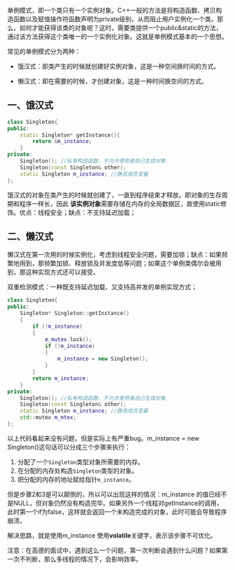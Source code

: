 单例模式，即一个类只有一个实例对象。C++一般的方法是将构造函数、拷贝构造函数以及赋值操作符函数声明为private级别，从而阻止用户实例化一个类。那么，如何才能获得该类的对象呢？这时，需要类提供一个public&static的方法，通过该方法获得这个类唯一的一个实例化对象。这就是单例模式基本的一个思想。

常见的单例模式分为两种：

- 饿汉式：即类产生的时候就创建好实例对象，这是一种空间换时间的方式。

- 懒汉式：即在需要的时候，才创建对象，这是一种时间换空间的方式。


## 一、饿汉式

```c++
class Singleton{
public:
    static Singleton* getInstance(){
    	return &m_instance;
    }
private:
    Singleton(); //私有构造函数，不允许使用者自己生成对象
    Singleton(const Singleton& other);
    static Singleton m_instance; //静态成员变量 
};
```


饿汉式的对象在类产生的时候就创建了，一直到程序结束才释放。即对象的生存周期和程序一样长，因此 **该实例对象**需要存储在内存的全局数据区，故使用static修饰。优点：线程安全；缺点：不支持延迟加载；

## 二、懒汉式

懒汉式在第一次用的时候实例化，考虑到线程安全问题，需要加锁；缺点：如果频繁地用到，那频繁加锁、释放锁及并发度低等问题；如果这个单例类偶尔会被用到，那这种实现方式还可以接受。

双重检测模式：一种既支持延迟加载、又支持高并发的单例实现方式；

```c++
class Singleton{
public:
    Singleton* Singleton::getInstance()
    {
        if (!m_instance)
        {
            m_mutex.lock();
            if (!m_instance)
            {
                m_instance = new Singleton();
            }
        }
        return m_instance;
    }
private:
    Singleton(); //私有构造函数，不允许使用者自己生成对象
    Singleton(const Singleton& other);
    static Singleton m_instance; //静态成员变量
    std::mutex m_mtex;
};
```

以上代码看起来没有问题，但是实际上有严重bug。m_instance = new Singleton()这句话可以分成三个步骤来执行：

1. 分配了一个`Singleton`类型对象所需要的内存。
2. 在分配的内存处构造`Singleton`类型的对象。
3. 把分配的内存的地址赋给指针`m_instance`。

但是步骤2和3是可以颠倒的，所以可以出现这样的情况：m_instance 的值已经不是NULL，但对象仍然没有构造完毕。如果另外一个线程对getInstance的调用，此时第一个if为false，这样就会返回一个未构造完成的对象，此时可能会导致程序崩溃。

解决思路，就是使用m_instance 使用**volatile**关键字，表示该步骤不可优化。

注意：在高德的面试中，遇到这么一个问题，第一次判断会遇到什么问题？如果第一次不判断，那么多线程的情况下，会影响效率。